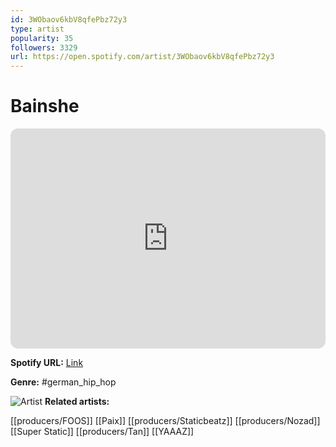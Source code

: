 ```yaml
---
id: 3WObaov6kbV8qfePbz72y3
type: artist
popularity: 35
followers: 3329
url: https://open.spotify.com/artist/3WObaov6kbV8qfePbz72y3
---
```

# Bainshe

<iframe style="border-radius:12px" src="https://open.spotify.com/embed/artist/3WObaov6kbV8qfePbz72y3" width="100%" height="352" frameBorder="0" allowfullscreen="" allow="autoplay; clipboard-write; encrypted-media; fullscreen; picture-in-picture" loading="lazy"></iframe>

**Spotify URL:** [Link](https://open.spotify.com/artist/3WObaov6kbV8qfePbz72y3)

**Genre:**  #german_hip_hop

![Artist](https://i.scdn.co/image/ab6761610000e5ebc2a8b986fb03faffe1f08fb6)
**Related artists:**

[[producers/FOOS]]
[[Paix]]
[[producers/Staticbeatz]]
[[producers/Nozad]]
[[Super Static]]
[[producers/Tan]]
[[YAAAZ]]
